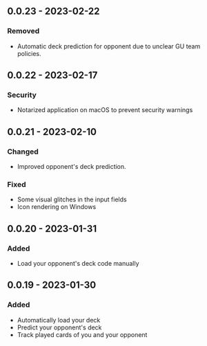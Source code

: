 ## 0.0.23 - 2023-02-22

### Removed

- Automatic deck prediction for opponent due to unclear GU team policies.

## 0.0.22 - 2023-02-17

### Security

- Notarized application on macOS to prevent security warnings

## 0.0.21 - 2023-02-10

### Changed

- Improved opponent's deck prediction.

### Fixed

- Some visual glitches in the input fields
- Icon rendering on Windows

## 0.0.20 - 2023-01-31

### Added

- Load your opponent's deck code manually

## 0.0.19 - 2023-01-30

### Added

- Automatically load your deck
- Predict your opponent's deck
- Track played cards of you and your opponent
